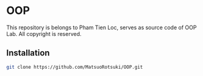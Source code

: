 # OOP

This repository is belongs to Pham Tien Loc, serves as source code of OOP Lab. All copyright is reserved.

## Installation

```bash
git clone https://github.com/MatsuoRotsuki/OOP.git
```

